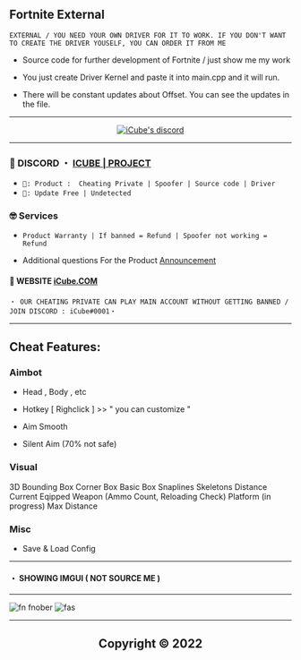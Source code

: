 ## Fortnite External
```sh-session
EXTERNAL / YOU NEED YOUR OWN DRIVER FOR IT TO WORK. IF YOU DON'T WANT TO CREATE THE DRIVER YOUSELF, YOU CAN ORDER IT FROM ME
``` 

- Source code for further development of Fortnite / just show me my work

- You just create Driver Kernel and paste it into main.cpp and it will run.

- There will be constant updates about Offset. You can see the updates in the file. 

*** 
  <p align="center">
    <a href="https://discord.com/users/943374631644045363">
        <img title="iCube discord" alt="iCube's discord" src=""/>
    </a>
</p> 


 
***
 
### 💬 DISCORD ・ [ICUBE | PROJECT](https://discord.gg/) 

 
* ` 🛒: Product :  Cheating Private | Spoofer | Source code | Driver `
* ` 📌: Update Free | Undetected ` 

### 🤓 Services 

* ` Product Warranty | If banned = Refund | Spoofer not working = Refund `

- Additional questions For the Product [Announcement](https://github.com/SarnaxLii/Announcement)

#### 📝 WEBSITE [iCube.COM](http://iCube.com/)

 ```sh-session
・ OUR CHEATING PRIVATE CAN PLAY MAIN ACCOUNT WITHOUT GETTING BANNED / JOIN DISCORD : iCube#0001・ 
```                
***

## Cheat Features:

### Aimbot

- Head , Body , etc

- Hotkey [ Righclick ] >> " you can customize " 

- Aim Smooth

- Silent Aim (70% not safe)

### Visual

3D Bounding Box
Corner Box
Basic Box
Snaplines
Skeletons
Distance
Current Eqipped Weapon (Ammo Count, Reloading Check)
Platform (in progress)
Max Distance

### Misc

- Save & Load Config

***
#### ・  SHOWING IMGUI ( NOT SOURCE ME )






***
![fn fnober]()
![fas]()



***


<h2 align="center"> Copyright © 2022
